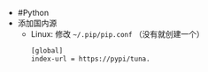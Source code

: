 - #Python
- 添加国内源
	- Linux:
	  修改 `~/.pip/pip.conf` （没有就创建一个）
	  ```bash
	  [global]
	  index-url = https://pypi/tuna.
	  ```
